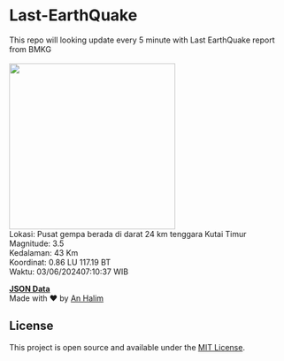# Last-EarthQuake
This repo will looking update every 5 minute with Last EarthQuake report from BMKG
<br>
<br>
<img src="https://static.bmkg.go.id/20240603071037.mmi.jpg" width="300"/>
<br>
Lokasi: Pusat gempa berada di darat 24 km tenggara Kutai Timur <br>
Magnitude: 3.5 <br>
Kedalaman: 43 Km <br>
Koordinat: 0.86 LU 117.19 BT <br>
Waktu: 03/06/202407:10:37 WIB <br>

<a href="./data/data.json">**JSON Data**</a>
<br>
Made with ❤️ by <a href="https://github.com/an-halim">An Halim</a>
## License

This project is open source and available under the [MIT License](LICENSE).

